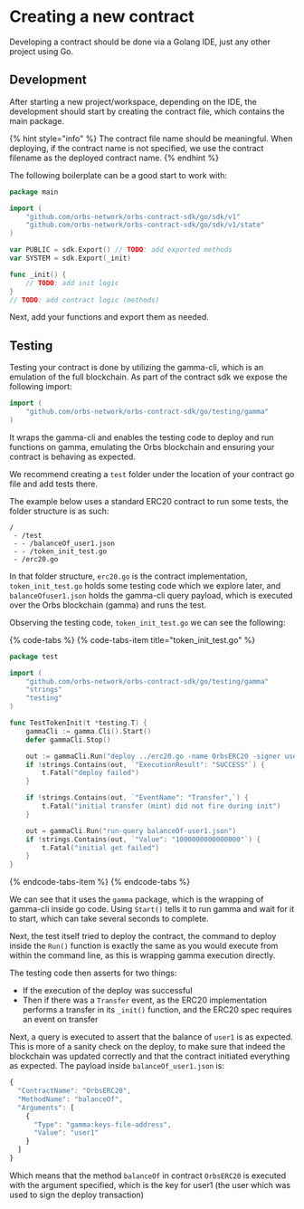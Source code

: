 # Creating a new contract

Developing a contract should be done via a Golang IDE, just any other project using Go.

## Development

After starting a new project/workspace, depending on the IDE, the development should start by creating the contract file, which contains the main package.

{% hint style="info" %}
The contract file name should be meaningful. When deploying, if the contract name is not specified, we use the contract filename as the deployed contract name.
{% endhint %}

The following boilerplate can be a good start to work with:

```go
package main

import (
    "github.com/orbs-network/orbs-contract-sdk/go/sdk/v1"
    "github.com/orbs-network/orbs-contract-sdk/go/sdk/v1/state"
)

var PUBLIC = sdk.Export() // TODO: add exported methods
var SYSTEM = sdk.Export(_init)

func _init() {
    // TODO: add init logic
}
// TODO: add contract logic (methods)
```

Next, add your functions and export them as needed.

## Testing

Testing your contract is done by utilizing the gamma-cli, which is an emulation of the full blockchain. As part of the contract sdk we expose the following import:

```go
import (
    "github.com/orbs-network/orbs-contract-sdk/go/testing/gamma"
)
```

It wraps the gamma-cli and enables the testing code to deploy and run functions on gamma, emulating the Orbs blockchain and ensuring your contract is behaving as expected.

We recommend creating a `test` folder under the location of your contract go file and add tests there.

The example below uses a standard ERC20 contract to run some tests, the folder structure is as such:

```text
/
 - /test
 - - /balanceOf_user1.json
 - - /token_init_test.go
 - /erc20.go
```

In that folder structure, `erc20.go` is the contract implementation, `token_init_test.go` holds some testing code which we explore later, and `balanceOfuser1.json` holds the gamma-cli query payload, which is executed over the Orbs blockchain \(gamma\) and runs the test.

Observing the testing code, `token_init_test.go` we can see the following:

{% code-tabs %}
{% code-tabs-item title="token\_init\_test.go" %}
```go
package test

import (
    "github.com/orbs-network/orbs-contract-sdk/go/testing/gamma"
    "strings"
    "testing"
)

func TestTokenInit(t *testing.T) {
    gammaCli := gamma.Cli().Start()
    defer gammaCli.Stop()

    out := gammaCli.Run("deploy ../erc20.go -name OrbsERC20 -signer user1")
    if !strings.Contains(out, `"ExecutionResult": "SUCCESS"`) {
        t.Fatal("deploy failed")
    }

    if !strings.Contains(out, `"EventName": "Transfer",`) {
        t.Fatal("initial transfer (mint) did not fire during init")
    }

    out = gammaCli.Run("run-query balanceOf-user1.json")
    if !strings.Contains(out, `"Value": "1000000000000000"`) {
        t.Fatal("initial get failed")
    }
}
```
{% endcode-tabs-item %}
{% endcode-tabs %}

We can see that it uses the `gamma` package, which is the wrapping of gamma-cli inside go code. Using `Start()` tells it to run gamma and wait for it to start, which can take several seconds to complete.

Next, the test itself tried to deploy the contract, the command to deploy inside the `Run()` function is exactly the same as you would execute from within the command line, as this is wrapping gamma execution directly.

The testing code then asserts for two things:

* If the execution of the deploy was successful
* Then if there was a `Transfer` event, as the ERC20 implementation performs a transfer in its `_init()` function, and the ERC20 spec requires an event on transfer

Next, a query is executed to assert that the balance of `user1` is as expected. This is more of a sanity check on the deploy, to make sure that indeed the blockchain was updated correctly and that the contract initiated everything as expected. The payload inside `balanceOf_user1.json` is:

```javascript
{
  "ContractName": "OrbsERC20",
  "MethodName": "balanceOf",
  "Arguments": [
    {
      "Type": "gamma:keys-file-address",
      "Value": "user1"
    }
  ]
}
```

Which means that the method `balanceOf` in contract `OrbsERC20` is executed with the argument specified, which is the key for user1 \(the user which was used to sign the deploy transaction\)

